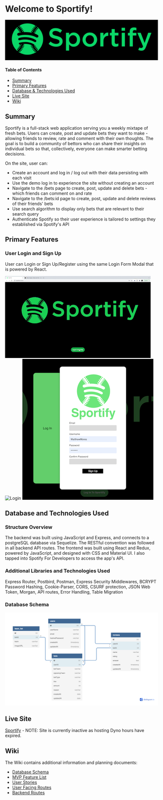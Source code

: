 # Welcome to Sportify!

![Logo](https://github.com/MattMores/Sportify/blob/main/sportifyLogo.png)

#### Table of Contents

* [Summary](#summary)
* [Primary Features](#primary-features)
* [Database & Technologies Used](#database-and-technologies-used)
* [Live Site](#live-site)
* [Wiki](#wiki)

## Summary
Sportify is a full-stack web application serving you a weekly mixtape of fresh bets. Users can create, post and update bets they want to make - allowing friends to review, rate and comment with their own thoughts. The goal is to build a community of bettors who can share their insights on individual bets so that, collectively, everyone can make smarter betting decisions. 

On the site, user can:

* Create an account and log in / log out with their data persisting with each visit
* Use the demo log in to experience the site without creating an account
* Navigate to the /bets page to create, post, update and delete bets - which friends can comment on and rate
* Navigate to the /bets:id page to create, post, update and delete reviews of their friends' bets
* Use search algorithm to display only bets that are relevant to their search query
* Authenticate Spotify so their user experience is tailored to settings they established via Spotify's API

## Primary Features

### User Login and Sign Up

User can Login or Sign Up/Register using the same Login Form Modal that is powered by React. 

![LoginGif](https://github.com/MattMores/Sportify/blob/main/fullscreenLogin.gif)
![Login](https://github.com/MattMores/Sportify/blob/main/LoginTo.png)
![SignUp](https://github.com/MattMores/Sportify/blob/main/SignUpTwo.png)

## Database and Technologies Used

### Structure Overview

The backend was built using JavaScript and Express, and connects to a postgreSQL database via Sequelize. The RESTful convention was followed in all backend API routes. The frontend was built using React and Redux, powered by JavaScript, and designed with CSS and Material UI. I also tapped into Spotify For Developers to access the app's API. 

### Additional Libraries and Technologies Used

Express Router, Postbird, Postman, Express Security Middlewares, BCRYPT Password Hashing, Cookie-Parser, CORS, CSURF protection, JSON Web Token, Morgan, API routes, Error Handling, Table Migration

### Database Schema

![Schema](https://github.com/MattMores/Sportify/blob/main/dbSchema.png)

## Live Site

[Sportify](https://sportify-capstone.herokuapp.com/) - NOTE: Site is currently inactive as hosting Dyno hours have expired.

## Wiki
The Wiki contains additional information and planning documents:

* [Database Schema](https://github.com/MattMores/Sportify/wiki/database-schema)
* [MVP Feature List](https://github.com/MattMores/Sportify/wiki/mvp-feature-list)
* [User Stories](https://github.com/MattMores/Sportify/wiki/user-stories)
* [User Facing Routes](https://github.com/MattMores/Sportify/wiki/user-facing-routes)
* [Backend Routes](https://github.com/MattMores/Sportify/wiki/backend-routes)


